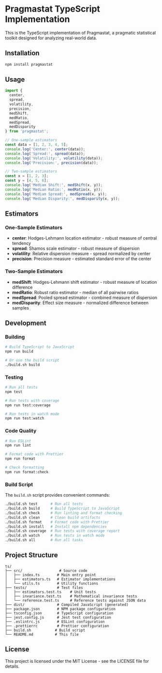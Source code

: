 # Pragmastat TypeScript Implementation

This is the TypeScript implementation of Pragmastat, a pragmatic statistical toolkit designed for analyzing real-world data.

## Installation

```bash
npm install pragmastat
```

## Usage

```typescript
import { 
  center, 
  spread, 
  volatility, 
  precision,
  medShift,
  medRatio,
  medSpread,
  medDisparity
} from 'pragmastat';

// One-sample estimators
const data = [1, 2, 3, 4, 5];
console.log('Center:', center(data));
console.log('Spread:', spread(data));
console.log('Volatility:', volatility(data));
console.log('Precision:', precision(data));

// Two-sample estimators
const x = [1, 2, 3];
const y = [4, 5, 6];
console.log('Median Shift:', medShift(x, y));
console.log('Median Ratio:', medRatio(x, y));
console.log('Median Spread:', medSpread(x, y));
console.log('Median Disparity:', medDisparity(x, y));
```

## Estimators

### One-Sample Estimators

- **center**: Hodges-Lehmann location estimator - robust measure of central tendency
- **spread**: Shamos scale estimator - robust measure of dispersion
- **volatility**: Relative dispersion measure - spread normalized by center
- **precision**: Precision measure - estimated standard error of the center

### Two-Sample Estimators

- **medShift**: Hodges-Lehmann shift estimator - robust measure of location difference
- **medRatio**: Robust ratio estimator - median of all pairwise ratios
- **medSpread**: Pooled spread estimator - combined measure of dispersion
- **medDisparity**: Effect size measure - normalized difference between samples

## Development

### Building

```bash
# Build TypeScript to JavaScript
npm run build

# Or use the build script
./build.sh build
```

### Testing

```bash
# Run all tests
npm test

# Run tests with coverage
npm run test:coverage

# Run tests in watch mode
npm run test:watch
```

### Code Quality

```bash
# Run ESLint
npm run lint

# Format code with Prettier
npm run format

# Check formatting
npm run format:check
```

### Build Script

The `build.sh` script provides convenient commands:

```bash
./build.sh test      # Run all tests
./build.sh build     # Build TypeScript to JavaScript
./build.sh check     # Run linting and format checking
./build.sh clean     # Clean build artifacts
./build.sh format    # Format code with Prettier
./build.sh install   # Install npm dependencies
./build.sh coverage  # Run tests with coverage report
./build.sh watch     # Run tests in watch mode
./build.sh all       # Run all tasks
```

## Project Structure

```
ts/
├── src/                 # Source code
│   ├── index.ts        # Main entry point
│   ├── estimators.ts   # Estimator implementations
│   └── utils.ts        # Utility functions
├── tests/              # Test files
│   ├── estimators.test.ts    # Unit tests
│   ├── invariance.test.ts    # Mathematical invariance tests
│   └── reference.test.ts     # Reference tests against JSON data
├── dist/               # Compiled JavaScript (generated)
├── package.json        # NPM package configuration
├── tsconfig.json       # TypeScript configuration
├── jest.config.js      # Jest test configuration
├── .eslintrc.js        # ESLint configuration
├── .prettierrc         # Prettier configuration
├── build.sh           # Build script
└── README.md          # This file
```

## License

This project is licensed under the MIT License - see the LICENSE file for details.